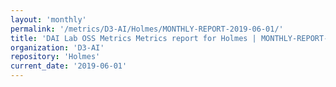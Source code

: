 ```yaml
---
layout: 'monthly'
permalink: '/metrics/D3-AI/Holmes/MONTHLY-REPORT-2019-06-01/'
title: 'DAI Lab OSS Metrics Metrics report for Holmes | MONTHLY-REPORT-2019-06-01'
organization: 'D3-AI'
repository: 'Holmes'
current_date: '2019-06-01'
---
```

